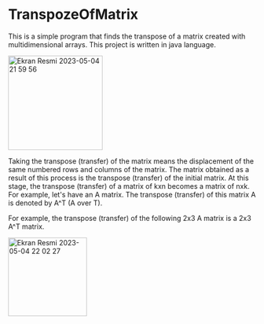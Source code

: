 # TranspozeOfMatrix
This is a simple program that finds the transpose of a matrix created with multidimensional arrays. This project is written in java language.

<img width="192" alt="Ekran Resmi 2023-05-04 21 59 56" src="https://user-images.githubusercontent.com/89778160/236302915-1fd20bc8-8d53-4242-bc45-ee396ec6f01d.png">


Taking the transpose (transfer) of the matrix means the displacement of the same numbered rows and columns of the matrix. The matrix obtained as a result of this process is the transpose (transfer) of the initial matrix. At this stage, the transpose (transfer) of a matrix of kxn becomes a matrix of nxk. For example, let's have an A matrix. The transpose (transfer) of this matrix A is denoted by A^T (A over T).

For example, the transpose (transfer) of the following 2x3 A matrix is a 2x3 A^T matrix. 


<img width="160" alt="Ekran Resmi 2023-05-04 22 02 27" src="https://user-images.githubusercontent.com/89778160/236303431-c6c1eb32-6dd1-4628-9f0d-7c10e0ff78be.png">




